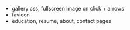 * gallery css, fullscreen image on click + arrows
* favicon
* education, resume, about, contact pages
